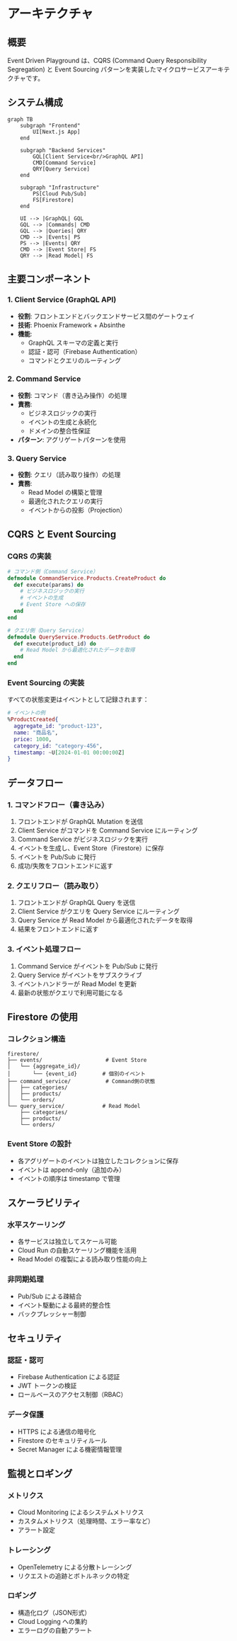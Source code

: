 # アーキテクチャ

## 概要

Event Driven Playground は、CQRS (Command Query Responsibility Segregation) と Event Sourcing パターンを実装したマイクロサービスアーキテクチャです。

## システム構成

```mermaid
graph TB
    subgraph "Frontend"
        UI[Next.js App]
    end
    
    subgraph "Backend Services"
        GQL[Client Service<br/>GraphQL API]
        CMD[Command Service]
        QRY[Query Service]
    end
    
    subgraph "Infrastructure"
        PS[Cloud Pub/Sub]
        FS[Firestore]
    end
    
    UI --> |GraphQL| GQL
    GQL --> |Commands| CMD
    GQL --> |Queries| QRY
    CMD --> |Events| PS
    PS --> |Events| QRY
    CMD --> |Event Store| FS
    QRY --> |Read Model| FS
```

## 主要コンポーネント

### 1. Client Service (GraphQL API)

- **役割**: フロントエンドとバックエンドサービス間のゲートウェイ
- **技術**: Phoenix Framework + Absinthe
- **機能**:
  - GraphQL スキーマの定義と実行
  - 認証・認可（Firebase Authentication）
  - コマンドとクエリのルーティング

### 2. Command Service

- **役割**: コマンド（書き込み操作）の処理
- **責務**:
  - ビジネスロジックの実行
  - イベントの生成と永続化
  - ドメインの整合性保証
- **パターン**: アグリゲートパターンを使用

### 3. Query Service

- **役割**: クエリ（読み取り操作）の処理
- **責務**:
  - Read Model の構築と管理
  - 最適化されたクエリの実行
  - イベントからの投影（Projection）

## CQRS と Event Sourcing

### CQRS の実装

```elixir
# コマンド側（Command Service）
defmodule CommandService.Products.CreateProduct do
  def execute(params) do
    # ビジネスロジックの実行
    # イベントの生成
    # Event Store への保存
  end
end

# クエリ側（Query Service）
defmodule QueryService.Products.GetProduct do
  def execute(product_id) do
    # Read Model から最適化されたデータを取得
  end
end
```

### Event Sourcing の実装

すべての状態変更はイベントとして記録されます：

```elixir
# イベントの例
%ProductCreated{
  aggregate_id: "product-123",
  name: "商品名",
  price: 1000,
  category_id: "category-456",
  timestamp: ~U[2024-01-01 00:00:00Z]
}
```

## データフロー

### 1. コマンドフロー（書き込み）

1. フロントエンドが GraphQL Mutation を送信
2. Client Service がコマンドを Command Service にルーティング
3. Command Service がビジネスロジックを実行
4. イベントを生成し、Event Store（Firestore）に保存
5. イベントを Pub/Sub に発行
6. 成功/失敗をフロントエンドに返す

### 2. クエリフロー（読み取り）

1. フロントエンドが GraphQL Query を送信
2. Client Service がクエリを Query Service にルーティング
3. Query Service が Read Model から最適化されたデータを取得
4. 結果をフロントエンドに返す

### 3. イベント処理フロー

1. Command Service がイベントを Pub/Sub に発行
2. Query Service がイベントをサブスクライブ
3. イベントハンドラーが Read Model を更新
4. 最新の状態がクエリで利用可能になる

## Firestore の使用

### コレクション構造

```
firestore/
├── events/                    # Event Store
│   └── {aggregate_id}/
│       └── {event_id}        # 個別のイベント
├── command_service/           # Command側の状態
│   ├── categories/
│   ├── products/
│   └── orders/
└── query_service/            # Read Model
    ├── categories/
    ├── products/
    └── orders/
```

### Event Store の設計

- 各アグリゲートのイベントは独立したコレクションに保存
- イベントは append-only（追加のみ）
- イベントの順序は timestamp で管理

## スケーラビリティ

### 水平スケーリング

- 各サービスは独立してスケール可能
- Cloud Run の自動スケーリング機能を活用
- Read Model の複製による読み取り性能の向上

### 非同期処理

- Pub/Sub による疎結合
- イベント駆動による最終的整合性
- バックプレッシャー制御

## セキュリティ

### 認証・認可

- Firebase Authentication による認証
- JWT トークンの検証
- ロールベースのアクセス制御（RBAC）

### データ保護

- HTTPS による通信の暗号化
- Firestore のセキュリティルール
- Secret Manager による機密情報管理

## 監視とロギング

### メトリクス

- Cloud Monitoring によるシステムメトリクス
- カスタムメトリクス（処理時間、エラー率など）
- アラート設定

### トレーシング

- OpenTelemetry による分散トレーシング
- リクエストの追跡とボトルネックの特定

### ロギング

- 構造化ログ（JSON形式）
- Cloud Logging への集約
- エラーログの自動アラート
